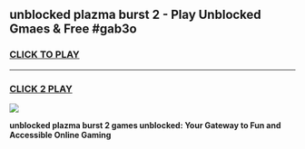 
## unblocked plazma burst 2 - Play Unblocked Gmaes & Free #gab3o
<h3>
<a href="https://news.freeplayer.one?title=unblocked_plazma_burst_2&ref=03M">CLICK TO PLAY</a></h3>
<hr>

<h3>
<a href="https://news.freeplayer.one?title=unblocked_plazma_burst_2&ref=03M">CLICK 2 PLAY</a>
  
</h3>

<a href="https://news.freeplayer.one?title=unblocked_plazma_burst_2&ref=03M"><img src="https://clearcache.store/games.png"></a>


**unblocked plazma burst 2 games unblocked: Your Gateway to Fun and Accessible Online Gaming**
